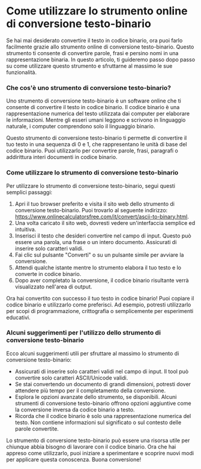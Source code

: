 Come utilizzare lo strumento online di conversione testo-binario
================================================================

Se hai mai desiderato convertire il testo in codice binario, ora puoi farlo facilmente grazie allo strumento online di conversione testo-binario. Questo strumento ti consente di convertire parole, frasi e persino nomi in una rappresentazione binaria. In questo articolo, ti guideremo passo dopo passo su come utilizzare questo strumento e sfruttarne al massimo le sue funzionalità.

### Che cos'è uno strumento di conversione testo-binario?

Uno strumento di conversione testo-binario è un software online che ti consente di convertire il testo in codice binario. Il codice binario è una rappresentazione numerica del testo utilizzata dai computer per elaborare le informazioni. Mentre gli esseri umani leggono e scrivono in linguaggio naturale, i computer comprendono solo il linguaggio binario.

Questo strumento di conversione testo-binario ti permette di convertire il tuo testo in una sequenza di 0 e 1, che rappresentano le unità di base del codice binario. Puoi utilizzarlo per convertire parole, frasi, paragrafi o addirittura interi documenti in codice binario.

### Come utilizzare lo strumento di conversione testo-binario

Per utilizzare lo strumento di conversione testo-binario, segui questi semplici passaggi:

1. Apri il tuo browser preferito e visita il sito web dello strumento di conversione testo-binario. Puoi trovarlo al seguente indirizzo: <https://www.onlinecalculatorsfree.com/it/convert/ascii-to-binary.html>.
2. Una volta caricato il sito web, dovresti vedere un'interfaccia semplice ed intuitiva.
3. Inserisci il testo che desideri convertire nel campo di input. Questo può essere una parola, una frase o un intero documento. Assicurati di inserire solo caratteri validi.
4. Fai clic sul pulsante "Converti" o su un pulsante simile per avviare la conversione.
5. Attendi qualche istante mentre lo strumento elabora il tuo testo e lo converte in codice binario.
6. Dopo aver completato la conversione, il codice binario risultante verrà visualizzato nell'area di output.

Ora hai convertito con successo il tuo testo in codice binario! Puoi copiare il codice binario e utilizzarlo come preferisci. Ad esempio, potresti utilizzarlo per scopi di programmazione, crittografia o semplicemente per esperimenti educativi.

### Alcuni suggerimenti per l'utilizzo dello strumento di conversione testo-binario

Ecco alcuni suggerimenti utili per sfruttare al massimo lo strumento di conversione testo-binario:

- Assicurati di inserire solo caratteri validi nel campo di input. Il tool può convertire solo caratteri ASCII/Unicode validi.
- Se stai convertendo un documento di grandi dimensioni, potresti dover attendere più tempo per il completamento della conversione.
- Esplora le opzioni avanzate dello strumento, se disponibili. Alcuni strumenti di conversione testo-binario offrono opzioni aggiuntive come la conversione inversa da codice binario a testo.
- Ricorda che il codice binario è solo una rappresentazione numerica del testo. Non contiene informazioni sul significato o sul contesto delle parole convertite.

Lo strumento di conversione testo-binario può essere una risorsa utile per chiunque abbia bisogno di lavorare con il codice binario. Ora che hai appreso come utilizzarlo, puoi iniziare a sperimentare e scoprire nuovi modi per applicare questa conoscenza. Buona conversione!